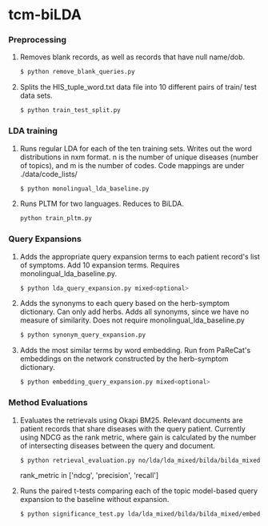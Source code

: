 # tcm-biLDA

### Preprocessing
    
1.  Removes blank records, as well as records that have null name/dob.

    ```bash
    $ python remove_blank_queries.py
    ```

2.  Splits the HIS_tuple_word.txt data file into 10 different pairs of train/
    test data sets.

    ```bash
    $ python train_test_split.py
    ```

### LDA training

1.  Runs regular LDA for each of the ten training sets. Writes out the word
    distributions in nxm format. n is the number of unique diseases (number of
    topics), and m is the number of codes. Code mappings are under ./data/code_lists/

    ```bash
    $ python monolingual_lda_baseline.py
    ```

2.  Runs PLTM for two languages. Reduces to BiLDA.

    ```bash
    python train_pltm.py
    ```

### Query Expansions

1.  Adds the appropriate query expansion terms to each patient record's list of
    symptoms. Add 10 expansion terms. Requires monolingual_lda_baseline.py.

    ```bash
    $ python lda_query_expansion.py mixed<optional>
    ```

2.  Adds the synonyms to each query based on the herb-symptom dictionary. Can
    only add herbs. Adds all synonyms, since we have no measure of similarity.
    Does not require monolingual_lda_baseline.py

    ```bash
    $ python synonym_query_expansion.py
    ```

3.  Adds the most similar terms by word embedding. Run from PaReCat's
    embeddings on the network constructed by the herb-symptom dictionary.

    ```bash
    $ python embedding_query_expansion.py mixed<optional>
    ```

### Method Evaluations

1.  Evaluates the retrievals using Okapi BM25. Relevant documents are patient
    records that share diseases with the query patient. Currently using NDCG 
    as the rank metric, where gain is calculated by the number of intersecting
    diseases between the query and document.

    ```bash
    $ python retrieval_evaluation.py no/lda/lda_mixed/bilda/bilda_mixed/embedding/embedding_mixed/synonym rank_metric
    ```

    rank_metric in ['ndcg', 'precision', 'recall']

2.  Runs the paired t-tests comparing each of the topic model-based query
    expansion to the baseline without expansion.

    ```bash
    $ python significance_test.py lda/lda_mixed/bilda/bilda_mixed/embedding/embedding_mixed/synonym rank_metric
    ```